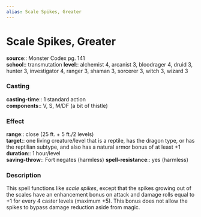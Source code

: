 ```yaml
---
alias: Scale Spikes, Greater
---
```


# Scale Spikes, Greater 

**source**:: Monster Codex pg. 141  
**school**:: transmutation
**level**:: alchemist 4, arcanist 3, bloodrager 4, druid 3, hunter 3, investigator 4, ranger 3, shaman 3, sorcerer 3, witch 3, wizard 3

### Casting 

**casting-time**:: 1 standard action  
**components**:: V, S, M/DF (a bit of thistle)

### Effect 

**range**:: close (25 ft. + 5 ft./2 levels)  
**target**:: one living creature/level that is a reptile, has the dragon type, or has the reptilian subtype, and also has a natural armor bonus of at least +1  
**duration**:: 1 hour/level  
**saving-throw**:: Fort negates (harmless)
**spell-resistance**:: yes (harmless)

### Description 

This spell functions like *scale spikes*, except that the spikes growing out of the scales have an enhancement bonus on attack and damage rolls equal to +1 for every 4 caster levels (maximum +5). This bonus does not allow the spikes to bypass damage reduction aside from magic.
